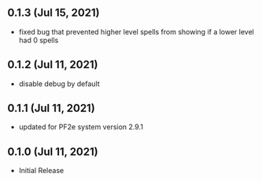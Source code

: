 ## 0.1.3 (Jul 15, 2021)

* fixed bug that prevented higher level spells from showing if a lower level had 0 spells

## 0.1.2 (Jul 11, 2021)

* disable debug by default

## 0.1.1 (Jul 11, 2021)

* updated for PF2e system version 2.9.1

## 0.1.0 (Jul 11, 2021)

* Initial Release